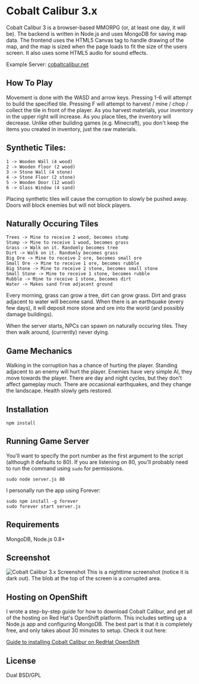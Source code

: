 # Cobalt Calibur 3.x

Cobalt Calibur 3 is a browser-based MMORPG (or, at least one day, it will be). The backend is written in Node.js and
uses MongoDB for saving map data. The frontend uses the HTML5 Canvas tag to handle drawing of the map, and the map is
sized when the page loads to fit the size of the users screen. It also uses some HTML5 audio for sound effects.

Example Server: [cobaltcalibur.net](http://cobaltcalibur.net)

## How To Play

Movement is done with the WASD and arrow keys. Pressing 1-6 will attempt to build the specified tile. Pressing F will attempt to
harvest / mine / chop / collect the tile in front of the player. As you harvest materials, your inventory in the upper
right will increase. As you place tiles, the inventory will decrease. Unlike other building games (e.g. Minecraft), you
don't keep the items you created in inventory, just the raw materials.

## Synthetic Tiles:

    1 -> Wooden Wall (4 wood)
    2 -> Wooden Floor (2 wood)
    3 -> Stone Wall (4 stone)
    4 -> Stone Floor (2 stone)
    5 -> Wooden Door (12 wood)
    6 -> Glass Window (4 sand)

Placing synthetic tiles will cause the corruption to slowly be pushed away. Doors will block enemies but will not block players.

## Naturally Occuring Tiles

    Trees -> Mine to receive 2 wood, becomes stump
    Stump -> Mine to receive 1 wood, becomes grass
    Grass -> Walk on it. Randomly becomes tree
    Dirt -> Walk on it. Randomly becomes grass
    Big Ore -> Mine to receive 2 ore, becomes small ore
    Small Ore -> Mine to receive 1 ore, becomes rubble
    Big Stone -> Mine to receive 2 stone, becomes small stone
    Small Stone -> Mine to receive 1 stone, becomes rubble
    Rubble -> Mine to receive 1 stone, becomes dirt
    Water -> Makes sand from adjacent ground

Every morning, grass can grow a tree, dirt can grow grass. Dirt and grass adjacent to water will become sand. When there
is an earthquake (every few days), it will deposit more stone and ore into the world (and possibly damage buildings).

When the server starts, NPCs can spawn on naturally occuring tiles. They then walk around, (currently) never dying.

## Game Mechanics

Walking in the corruption has a chance of hurting the player. Standing adjacent to an enemy will hurt the player.
Enemies have very simple AI, they move towards the player. There are day and night cycles, but they don't affect
gameplay much. There are occasional earthquakes, and they change the landscape. Health slowly gets restored.

## Installation

	npm install

## Running Game Server

You'll want to specify the port number as the first argument to the script (although it defaults to 80). If you are
listening on 80, you'll probably need to run the command using `sudo` for permissions.

    sudo node server.js 80

I personally run the app using Forever:

    sudo npm install -g forever
    sudo forever start server.js

## Requirements

MongoDB, Node.js 0.8+

## Screenshot

![Cobalt Calibur 3.x Screenshot](https://github.com/tlhunter/Cobalt-Calibur-3/raw/master/resources/screenshot.png)
This is a nighttime screenshot (notice it is dark out). The blob at the top of the screen is a corrupted area.

## Hosting on OpenShift

I wrote a step-by-step guide for how to download Cobalt Calibur, and get all of the hosting on Red Hat's
OpenShift platform. This includes setting up a Node.js app and configuring MongoDB. The best part is that
it is completely free, and only takes about 30 minutes to setup. Check it out here:

[Guide to installing Cobalt Calibur on RedHat OpenShift](https://openshift.redhat.com/community/blogs/hosting-and-developing-the-html5-game-cobalt-calibur-free-on-openshift)

## License

Dual BSD/GPL
